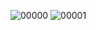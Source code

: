 ![00000](https://user-images.githubusercontent.com/61061620/219425169-804f1e45-85a1-4bb5-ae24-7442b44f7ee4.jpg)
![00001](https://user-images.githubusercontent.com/61061620/219425286-5635b1a7-d5f6-4d21-90fc-96f52c582ad9.jpg)

